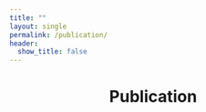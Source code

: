 ```yaml
---
title: ""
layout: single
permalink: /publication/
header:
  show_title: false
---
```

<h1 style="text-align: center;">Publication</h1>


